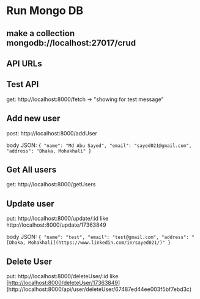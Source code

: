# Run Mongo DB
## make a collection mongodb://localhost:27017/crud


## API URLs

## Test API
get: http://localhost:8000/fetch -> "showing for test message"

## Add new user
post: http://localhost:8000/addUser

body JSON:
``{
    "name": "Md Abu Sayed",
    "email": "sayed021@gmail.com",
    "address": "Dhaka, Mohakhali"
} ``

## Get All users
get: http://localhost:8000/getUsers


## Update user
put: http://localhost:8000/update/:id like http://localhost:8000/update/17363849

body JSON:
``{
    "name": "test",
    "email": "test@gmail.com",
    "address": "[Dhaka, Mohakhali](https://www.linkedin.com/in/sayed021/)"
}``

## Delete User
put: http://localhost:8000/deleteUser/:id like [[http://localhost:8000/deleteUser/17363849]()](http://localhost:8000/api/user/deleteUser/67487ed44ee003f5bf7ebd3c)
